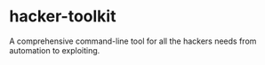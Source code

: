 # hacker-toolkit
A comprehensive command-line tool for all the hackers needs from automation to exploiting.
